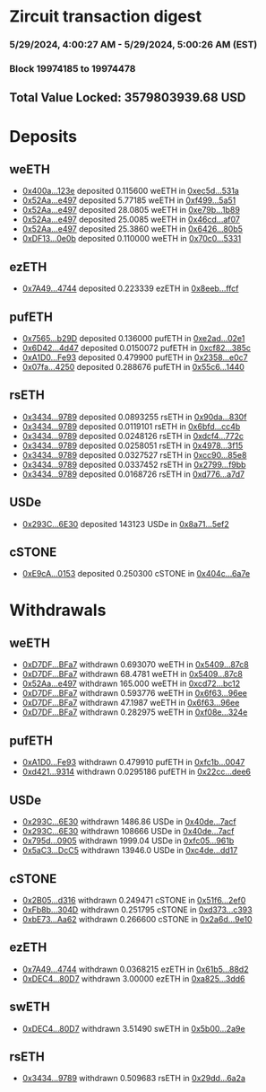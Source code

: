 # Zircuit transaction digest
### 5/29/2024, 4:00:27 AM - 5/29/2024, 5:00:26 AM (EST)
### Block 19974185 to 19974478

## Total Value Locked: 3579803939.68 USD

# Deposits
## weETH
- [0x400a...123e](https://etherscan.io/address/0x400a2c8C5968F176F1c0e969190eAE87f9B3123e) deposited 0.115600 weETH in [0xec5d...531a](https://etherscan.io/tx/0x400a2c8C5968F176F1c0e969190eAE87f9B3123e)
- [0x52Aa...e497](https://etherscan.io/address/0x52Aa899454998Be5b000Ad077a46Bbe360F4e497) deposited 5.77185 weETH in [0xf499...5a51](https://etherscan.io/tx/0x52Aa899454998Be5b000Ad077a46Bbe360F4e497)
- [0x52Aa...e497](https://etherscan.io/address/0x52Aa899454998Be5b000Ad077a46Bbe360F4e497) deposited 28.0805 weETH in [0xe79b...1b89](https://etherscan.io/tx/0x52Aa899454998Be5b000Ad077a46Bbe360F4e497)
- [0x52Aa...e497](https://etherscan.io/address/0x52Aa899454998Be5b000Ad077a46Bbe360F4e497) deposited 25.0085 weETH in [0x46cd...af07](https://etherscan.io/tx/0x52Aa899454998Be5b000Ad077a46Bbe360F4e497)
- [0x52Aa...e497](https://etherscan.io/address/0x52Aa899454998Be5b000Ad077a46Bbe360F4e497) deposited 25.3860 weETH in [0x6426...80b5](https://etherscan.io/tx/0x52Aa899454998Be5b000Ad077a46Bbe360F4e497)
- [0xDF13...0e0b](https://etherscan.io/address/0xDF133F56754FF6102d7073411C62cDdf62550e0b) deposited 0.110000 weETH in [0x70c0...5331](https://etherscan.io/tx/0xDF133F56754FF6102d7073411C62cDdf62550e0b)
## ezETH
- [0x7A49...4744](https://etherscan.io/address/0x7A493Be5c2ce014cD049Bf178a1ac0Db1B434744) deposited 0.223339 ezETH in [0x8eeb...ffcf](https://etherscan.io/tx/0x7A493Be5c2ce014cD049Bf178a1ac0Db1B434744)
## pufETH
- [0x7565...b29D](https://etherscan.io/address/0x75656ED972448d23D138CC3D9e9C9F02eF51b29D) deposited 0.136000 pufETH in [0xe2ad...02e1](https://etherscan.io/tx/0x75656ED972448d23D138CC3D9e9C9F02eF51b29D)
- [0x6D42...4d47](https://etherscan.io/address/0x6D42Be1820945F88B2439152Fb8f4ef32CeF4d47) deposited 0.0150072 pufETH in [0xcf82...385c](https://etherscan.io/tx/0x6D42Be1820945F88B2439152Fb8f4ef32CeF4d47)
- [0xA1D0...Fe93](https://etherscan.io/address/0xA1D0057c747CAc08990FA92F7c7224979ee3Fe93) deposited 0.479900 pufETH in [0x2358...e0c7](https://etherscan.io/tx/0xA1D0057c747CAc08990FA92F7c7224979ee3Fe93)
- [0x07fa...4250](https://etherscan.io/address/0x07fa720B8AA926b1a23105c2d1a9d923D3624250) deposited 0.288676 pufETH in [0x55c6...1440](https://etherscan.io/tx/0x07fa720B8AA926b1a23105c2d1a9d923D3624250)
## rsETH
- [0x3434...9789](https://etherscan.io/address/0x34349c5569e7B846c3558961552D2202760A9789) deposited 0.0893255 rsETH in [0x90da...830f](https://etherscan.io/tx/0x34349c5569e7B846c3558961552D2202760A9789)
- [0x3434...9789](https://etherscan.io/address/0x34349c5569e7B846c3558961552D2202760A9789) deposited 0.0119101 rsETH in [0x6bfd...cc4b](https://etherscan.io/tx/0x34349c5569e7B846c3558961552D2202760A9789)
- [0x3434...9789](https://etherscan.io/address/0x34349c5569e7B846c3558961552D2202760A9789) deposited 0.0248126 rsETH in [0xdcf4...772c](https://etherscan.io/tx/0x34349c5569e7B846c3558961552D2202760A9789)
- [0x3434...9789](https://etherscan.io/address/0x34349c5569e7B846c3558961552D2202760A9789) deposited 0.0258051 rsETH in [0x4978...3f15](https://etherscan.io/tx/0x34349c5569e7B846c3558961552D2202760A9789)
- [0x3434...9789](https://etherscan.io/address/0x34349c5569e7B846c3558961552D2202760A9789) deposited 0.0327527 rsETH in [0xcc90...85e8](https://etherscan.io/tx/0x34349c5569e7B846c3558961552D2202760A9789)
- [0x3434...9789](https://etherscan.io/address/0x34349c5569e7B846c3558961552D2202760A9789) deposited 0.0337452 rsETH in [0x2799...f9bb](https://etherscan.io/tx/0x34349c5569e7B846c3558961552D2202760A9789)
- [0x3434...9789](https://etherscan.io/address/0x34349c5569e7B846c3558961552D2202760A9789) deposited 0.0168726 rsETH in [0xd776...a7d7](https://etherscan.io/tx/0x34349c5569e7B846c3558961552D2202760A9789)
## USDe
- [0x293C...6E30](https://etherscan.io/address/0x293C6937D8D82e05B01335F7B33FBA0c8e256E30) deposited 143123 USDe in [0x8a71...5ef2](https://etherscan.io/tx/0x293C6937D8D82e05B01335F7B33FBA0c8e256E30)
## cSTONE
- [0xE9cA...0153](https://etherscan.io/address/0xE9cA67A1f49197174101800eF03AeA68C1f50153) deposited 0.250300 cSTONE in [0x404c...6a7e](https://etherscan.io/tx/0xE9cA67A1f49197174101800eF03AeA68C1f50153)
# Withdrawals
## weETH
- [0xD7DF...BFa7](https://etherscan.io/address/0xD7DF7E085214743530afF339aFC420c7c720BFa7) withdrawn 0.693070 weETH in [0x5409...87c8](https://etherscan.io/tx/0xD7DF7E085214743530afF339aFC420c7c720BFa7)
- [0xD7DF...BFa7](https://etherscan.io/address/0xD7DF7E085214743530afF339aFC420c7c720BFa7) withdrawn 68.4781 weETH in [0x5409...87c8](https://etherscan.io/tx/0xD7DF7E085214743530afF339aFC420c7c720BFa7)
- [0x52Aa...e497](https://etherscan.io/address/0x52Aa899454998Be5b000Ad077a46Bbe360F4e497) withdrawn 165.000 weETH in [0xcd72...bc12](https://etherscan.io/tx/0x52Aa899454998Be5b000Ad077a46Bbe360F4e497)
- [0xD7DF...BFa7](https://etherscan.io/address/0xD7DF7E085214743530afF339aFC420c7c720BFa7) withdrawn 0.593776 weETH in [0x6f63...96ee](https://etherscan.io/tx/0xD7DF7E085214743530afF339aFC420c7c720BFa7)
- [0xD7DF...BFa7](https://etherscan.io/address/0xD7DF7E085214743530afF339aFC420c7c720BFa7) withdrawn 47.1987 weETH in [0x6f63...96ee](https://etherscan.io/tx/0xD7DF7E085214743530afF339aFC420c7c720BFa7)
- [0xD7DF...BFa7](https://etherscan.io/address/0xD7DF7E085214743530afF339aFC420c7c720BFa7) withdrawn 0.282975 weETH in [0xf08e...324e](https://etherscan.io/tx/0xD7DF7E085214743530afF339aFC420c7c720BFa7)
## pufETH
- [0xA1D0...Fe93](https://etherscan.io/address/0xA1D0057c747CAc08990FA92F7c7224979ee3Fe93) withdrawn 0.479910 pufETH in [0xfc1b...0047](https://etherscan.io/tx/0xA1D0057c747CAc08990FA92F7c7224979ee3Fe93)
- [0xd421...9314](https://etherscan.io/address/0xd421651eCb39FeA1dbf56bb06BA33E14d4EC9314) withdrawn 0.0295186 pufETH in [0x22cc...dee6](https://etherscan.io/tx/0xd421651eCb39FeA1dbf56bb06BA33E14d4EC9314)
## USDe
- [0x293C...6E30](https://etherscan.io/address/0x293C6937D8D82e05B01335F7B33FBA0c8e256E30) withdrawn 1486.86 USDe in [0x40de...7acf](https://etherscan.io/tx/0x293C6937D8D82e05B01335F7B33FBA0c8e256E30)
- [0x293C...6E30](https://etherscan.io/address/0x293C6937D8D82e05B01335F7B33FBA0c8e256E30) withdrawn 108666 USDe in [0x40de...7acf](https://etherscan.io/tx/0x293C6937D8D82e05B01335F7B33FBA0c8e256E30)
- [0x795d...0905](https://etherscan.io/address/0x795dC1e52D5409D2b39612435617C52c5Cc80905) withdrawn 1999.04 USDe in [0xfc05...961b](https://etherscan.io/tx/0x795dC1e52D5409D2b39612435617C52c5Cc80905)
- [0x5aC3...DcC5](https://etherscan.io/address/0x5aC37964EBCBC68efB51497031cCc355A137DcC5) withdrawn 13946.0 USDe in [0xc4de...dd17](https://etherscan.io/tx/0x5aC37964EBCBC68efB51497031cCc355A137DcC5)
## cSTONE
- [0x2B05...d316](https://etherscan.io/address/0x2B053A7Ac6798ac1DA6F27d43b9A37403b9Fd316) withdrawn 0.249471 cSTONE in [0x51f6...2ef0](https://etherscan.io/tx/0x2B053A7Ac6798ac1DA6F27d43b9A37403b9Fd316)
- [0xFb8b...304D](https://etherscan.io/address/0xFb8b198C576a9B41b3978A7C04AC25d2511a304D) withdrawn 0.251795 cSTONE in [0xd373...c393](https://etherscan.io/tx/0xFb8b198C576a9B41b3978A7C04AC25d2511a304D)
- [0xbE73...Aa62](https://etherscan.io/address/0xbE736bAbF723bc47A8ec31971b1b6041F94DAa62) withdrawn 0.266600 cSTONE in [0x2a6d...9e10](https://etherscan.io/tx/0xbE736bAbF723bc47A8ec31971b1b6041F94DAa62)
## ezETH
- [0x7A49...4744](https://etherscan.io/address/0x7A493Be5c2ce014cD049Bf178a1ac0Db1B434744) withdrawn 0.0368215 ezETH in [0x61b5...88d2](https://etherscan.io/tx/0x7A493Be5c2ce014cD049Bf178a1ac0Db1B434744)
- [0xDEC4...80D7](https://etherscan.io/address/0xDEC4FEFEf7ce8f4AF068BF6861F99999E01c80D7) withdrawn 3.00000 ezETH in [0xa825...3dd6](https://etherscan.io/tx/0xDEC4FEFEf7ce8f4AF068BF6861F99999E01c80D7)
## swETH
- [0xDEC4...80D7](https://etherscan.io/address/0xDEC4FEFEf7ce8f4AF068BF6861F99999E01c80D7) withdrawn 3.51490 swETH in [0x5b00...2a9e](https://etherscan.io/tx/0xDEC4FEFEf7ce8f4AF068BF6861F99999E01c80D7)
## rsETH
- [0x3434...9789](https://etherscan.io/address/0x34349c5569e7B846c3558961552D2202760A9789) withdrawn 0.509683 rsETH in [0x29dd...6a2a](https://etherscan.io/tx/0x34349c5569e7B846c3558961552D2202760A9789)
